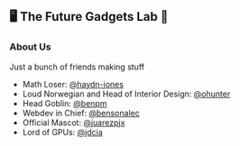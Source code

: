 ## 🖥️ The Future Gadgets Lab 📡 

### About Us
Just a bunch of friends making stuff

- Math Loser: [@haydn-jones](https://github.com/orgs/TheFutureGadgetsLab/people/haydn-jones)
- Loud Norwegian and Head of Interior Design: [@ohunter](https://github.com/orgs/TheFutureGadgetsLab/people/ohunter)
- Head Goblin: [@benpm](https://github.com/orgs/TheFutureGadgetsLab/people/benpm)
- Webdev in Chief: [@bensonalec](https://github.com/orgs/TheFutureGadgetsLab/people/bensonalec)
- Official Mascot: [@juarezpjx](https://github.com/orgs/TheFutureGadgetsLab/people/juarezpjx)
- Lord of GPUs: [@jdcia](https://github.com/orgs/TheFutureGadgetsLab/people/jdcia)
